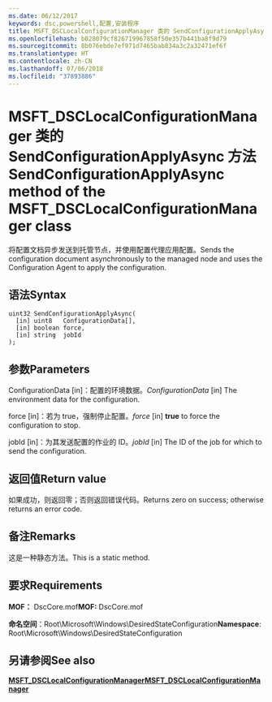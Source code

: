 ```yaml
---
ms.date: 06/12/2017
keywords: dsc,powershell,配置,安装程序
title: MSFT_DSCLocalConfigurationManager 类的 SendConfigurationApplyAsync 方法
ms.openlocfilehash: b028079cf826719967858f50e357b441ba8f9d79
ms.sourcegitcommit: 8b076ebde7ef971d7465bab834a3c2a32471ef6f
ms.translationtype: HT
ms.contentlocale: zh-CN
ms.lasthandoff: 07/06/2018
ms.locfileid: "37893886"
---
```

# <a name="sendconfigurationapplyasync-method-of-the-msftdsclocalconfigurationmanager-class"></a><span data-ttu-id="338b1-103">MSFT_DSCLocalConfigurationManager 类的 SendConfigurationApplyAsync 方法</span><span class="sxs-lookup"><span data-stu-id="338b1-103">SendConfigurationApplyAsync method of the MSFT_DSCLocalConfigurationManager class</span></span>

<span data-ttu-id="338b1-104">将配置文档异步发送到托管节点，并使用配置代理应用配置。</span><span class="sxs-lookup"><span data-stu-id="338b1-104">Sends the configuration document asynchronously to the managed node and uses the Configuration Agent to apply the configuration.</span></span>

## <a name="syntax"></a><span data-ttu-id="338b1-105">语法</span><span class="sxs-lookup"><span data-stu-id="338b1-105">Syntax</span></span>

```mof
uint32 SendConfigurationApplyAsync(
  [in] uint8   ConfigurationData[],
  [in] boolean force,
  [in] string  jobId
);
```

## <a name="parameters"></a><span data-ttu-id="338b1-106">参数</span><span class="sxs-lookup"><span data-stu-id="338b1-106">Parameters</span></span>

<span data-ttu-id="338b1-107">ConfigurationData \[in\]：配置的环境数据。</span><span class="sxs-lookup"><span data-stu-id="338b1-107">*ConfigurationData* \[in\] The environment data for the configuration.</span></span>

<span data-ttu-id="338b1-108">force \[in\]：若为 true，强制停止配置。</span><span class="sxs-lookup"><span data-stu-id="338b1-108">*force* \[in\] **true** to force the configuration to stop.</span></span>

<span data-ttu-id="338b1-109">jobId \[in\]：为其发送配置的作业的 ID。</span><span class="sxs-lookup"><span data-stu-id="338b1-109">*jobId* \[in\] The ID of the job for which to send the configuration.</span></span>

## <a name="return-value"></a><span data-ttu-id="338b1-110">返回值</span><span class="sxs-lookup"><span data-stu-id="338b1-110">Return value</span></span>

<span data-ttu-id="338b1-111">如果成功，则返回零；否则返回错误代码。</span><span class="sxs-lookup"><span data-stu-id="338b1-111">Returns zero on success; otherwise returns an error code.</span></span>

## <a name="remarks"></a><span data-ttu-id="338b1-112">备注</span><span class="sxs-lookup"><span data-stu-id="338b1-112">Remarks</span></span>

<span data-ttu-id="338b1-113">这是一种静态方法。</span><span class="sxs-lookup"><span data-stu-id="338b1-113">This is a static method.</span></span>

## <a name="requirements"></a><span data-ttu-id="338b1-114">要求</span><span class="sxs-lookup"><span data-stu-id="338b1-114">Requirements</span></span>

<span data-ttu-id="338b1-115">**MOF：** DscCore.mof</span><span class="sxs-lookup"><span data-stu-id="338b1-115">**MOF:** DscCore.mof</span></span>

<span data-ttu-id="338b1-116">**命名空间**：Root\Microsoft\Windows\DesiredStateConfiguration</span><span class="sxs-lookup"><span data-stu-id="338b1-116">**Namespace**: Root\Microsoft\Windows\DesiredStateConfiguration</span></span>

## <a name="see-also"></a><span data-ttu-id="338b1-117">另请参阅</span><span class="sxs-lookup"><span data-stu-id="338b1-117">See also</span></span>

[<span data-ttu-id="338b1-118">**MSFT_DSCLocalConfigurationManager**</span><span class="sxs-lookup"><span data-stu-id="338b1-118">**MSFT_DSCLocalConfigurationManager**</span></span>](msft-dsclocalconfigurationmanager.md)